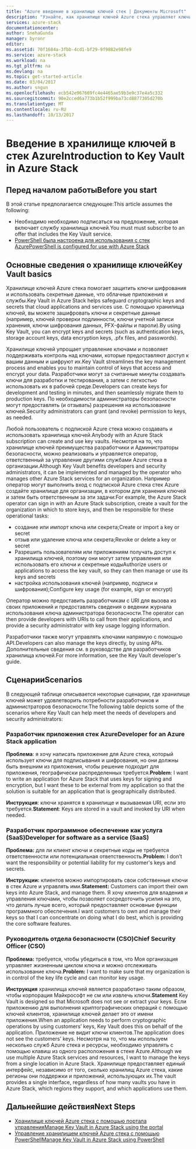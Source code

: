 ```yaml
---
title: "Azure введение в хранилище ключей стек | Документы Microsoft"
description: "Узнайте, как хранилище ключей Azure стека управляет ключи и секретные коды"
services: azure-stack
documentationcenter: 
author: SnehaGunda
manager: byronr
editor: 
ms.assetid: 70f1684a-3fbb-4cd1-bf29-9f9882e98fe9
ms.service: azure-stack
ms.workload: na
ms.tgt_pltfrm: na
ms.devlang: na
ms.topic: get-started-article
ms.date: 03/04/2017
ms.author: sngun
ms.openlocfilehash: ecb542e967669fc4e4465ae59b3e9c37e4a5c332
ms.sourcegitcommit: 90e2cced6a773b1b52f999ba73cd8877305d270b
ms.translationtype: MT
ms.contentlocale: ru-RU
ms.lasthandoff: 10/13/2017
---
```

# <a name="introduction-to-key-vault-in-azure-stack"></a><span data-ttu-id="5404a-103">Введение в хранилище ключей в стек Azure</span><span class="sxs-lookup"><span data-stu-id="5404a-103">Introduction to Key Vault in Azure Stack</span></span>

## <a name="before-you-start"></a><span data-ttu-id="5404a-104">Перед началом работы</span><span class="sxs-lookup"><span data-stu-id="5404a-104">Before you start</span></span>
<span data-ttu-id="5404a-105">В этой статье предполагается следующее:</span><span class="sxs-lookup"><span data-stu-id="5404a-105">This article assumes the following:</span></span>

* <span data-ttu-id="5404a-106">Необходимо необходимо подписаться на предложение, которая включает службу хранилища ключей.</span><span class="sxs-lookup"><span data-stu-id="5404a-106">You must must subscribe to an offer that includes the Key Vault service.</span></span>  
* [<span data-ttu-id="5404a-107">PowerShell была настроена для использования с стек Azure</span><span class="sxs-lookup"><span data-stu-id="5404a-107">PowerShell is configured for use with Azure Stack</span></span>](azure-stack-powershell-configure-user.md) 
 
## <a name="key-vault-basics"></a><span data-ttu-id="5404a-108">Основные сведения о хранилище ключей</span><span class="sxs-lookup"><span data-stu-id="5404a-108">Key Vault basics</span></span>
<span data-ttu-id="5404a-109">Хранилище ключей Azure стека помогает защитить ключи шифрования и использовать секретные данные, что облачные приложения и службы.</span><span class="sxs-lookup"><span data-stu-id="5404a-109">Key Vault in Azure Stack helps safeguard cryptographic keys and secrets that cloud applications and services use.</span></span> <span data-ttu-id="5404a-110">С помощью хранилища ключей, вы можете зашифровать ключи и секретные данные (например, ключей проверки подлинности, ключи учетной записи хранения, ключи шифрования данных, PFX-файлы и пароли).</span><span class="sxs-lookup"><span data-stu-id="5404a-110">By using Key Vault, you can encrypt keys and secrets (such as authentication keys, storage account keys, data encryption keys, .pfx files, and passwords).</span></span>

<span data-ttu-id="5404a-111">Хранилище ключей упрощает управление ключами и позволяет поддерживать контроль над ключами, которые предоставляют доступ к вашим данным и шифруют их.</span><span class="sxs-lookup"><span data-stu-id="5404a-111">Key Vault streamlines the key management process and enables you to maintain control of keys that access and encrypt your data.</span></span> <span data-ttu-id="5404a-112">Разработчики могут за считанные минуты создавать ключи для разработки и тестирования, а затем с легкостью использовать их в рабочей среде.</span><span class="sxs-lookup"><span data-stu-id="5404a-112">Developers can create keys for development and testing in minutes, and then seamlessly migrate them to production keys.</span></span> <span data-ttu-id="5404a-113">По необходимости администраторы безопасности могут предоставлять (и отзывать) разрешения на использование ключей.</span><span class="sxs-lookup"><span data-stu-id="5404a-113">Security administrators can grant (and revoke) permission to keys, as needed.</span></span>

<span data-ttu-id="5404a-114">Любой пользователь с подпиской Azure стека можно создавать и использовать хранилища ключей.</span><span class="sxs-lookup"><span data-stu-id="5404a-114">Anybody with an Azure Stack subscription can create and use key vaults.</span></span> <span data-ttu-id="5404a-115">Несмотря на то, что хранилище ключей преимущества разработчики и Администраторы безопасности, можно реализовать и управляется оператор, ответственный за управление другими службами Azure стека в организации.</span><span class="sxs-lookup"><span data-stu-id="5404a-115">Although Key Vault benefits developers and security administrators, it can be implemented and managed by the operator who manages other Azure Stack services for an organization.</span></span> <span data-ttu-id="5404a-116">Например оператор могут выполнить вход с подпиской Azure стека стек Azure создайте хранилище для организации, в котором для хранения ключей и затем быть ответственным за эти задачи:</span><span class="sxs-lookup"><span data-stu-id="5404a-116">For example, the Azure Stack operator can sign in with an Azure Stack subscription, create a vault for the organization in which to store keys, and then be responsible for these operational tasks:</span></span>

* <span data-ttu-id="5404a-117">создание или импорт ключа или секрета;</span><span class="sxs-lookup"><span data-stu-id="5404a-117">Create or import a key or secret</span></span>
* <span data-ttu-id="5404a-118">отзыв или удаление ключа или секрета;</span><span class="sxs-lookup"><span data-stu-id="5404a-118">Revoke or delete a key or secret</span></span>
* <span data-ttu-id="5404a-119">Разрешить пользователям или приложениям получать доступ к хранилища ключей, поэтому они могут затем управления или использовать его ключи и секретные коды</span><span class="sxs-lookup"><span data-stu-id="5404a-119">Authorize users or applications to access the key vault, so they can   then manage or use its keys and secrets</span></span>
* <span data-ttu-id="5404a-120">настройка использования ключей (например, подписи и шифрования);</span><span class="sxs-lookup"><span data-stu-id="5404a-120">Configure key usage (for example, sign or encrypt)</span></span>

<span data-ttu-id="5404a-121">Оператор можно предоставить разработчикам с URI для вызова из своих приложений и предоставлять сведения о ведении журнала использования ключа администратора безопасности.</span><span class="sxs-lookup"><span data-stu-id="5404a-121">The operator can then provide developers with URIs to call from their applications, and provide a security administrator with key usage logging information.</span></span>

<span data-ttu-id="5404a-122">Разработчики также могут управлять ключами напрямую с помощью API.</span><span class="sxs-lookup"><span data-stu-id="5404a-122">Developers can also manage the keys directly, by using APIs.</span></span> <span data-ttu-id="5404a-123">Дополнительные сведения см. в руководстве для разработчиков хранилища ключей.</span><span class="sxs-lookup"><span data-stu-id="5404a-123">For more information, see the Key Vault developer's guide.</span></span>

## <a name="scenarios"></a><span data-ttu-id="5404a-124">Сценарии</span><span class="sxs-lookup"><span data-stu-id="5404a-124">Scenarios</span></span>
<span data-ttu-id="5404a-125">В следующей таблице описывается некоторые сценарии, где хранилище ключей может удовлетворить потребности разработчиков и администраторов безопасности:</span><span class="sxs-lookup"><span data-stu-id="5404a-125">The following table depicts some of the scenarios where Key Vault can help meet the needs of developers and security administrators:</span></span>

### <a name="developer-for-an-azure-stack-application"></a><span data-ttu-id="5404a-126">Разработчик приложения стек Azure</span><span class="sxs-lookup"><span data-stu-id="5404a-126">Developer for an Azure Stack application</span></span>
<span data-ttu-id="5404a-127">**Проблема**: я хочу написать приложение для Azure стека, который использует ключи для подписывания и шифрования, но они должны быть внешним из приложения, чтобы решение подходит для приложения, географически распределенных требуется.</span><span class="sxs-lookup"><span data-stu-id="5404a-127">**Problem**: I want to write an application for Azure Stack that uses keys for signing and encryption, but I want these to be external from my application so that the solution is suitable for an application that is geographically distributed.</span></span>

<span data-ttu-id="5404a-128">**Инструкция**: ключи хранятся в хранилище и вызываемая URI, если это требуется.</span><span class="sxs-lookup"><span data-stu-id="5404a-128">**Statement**: Keys are stored in a vault and invoked by URI when needed.</span></span>

### <a name="developer-for-software-as-a-service-saas"></a><span data-ttu-id="5404a-129">Разработчик программное обеспечение как услуга (SaaS)</span><span class="sxs-lookup"><span data-stu-id="5404a-129">Developer for software as a service (SaaS)</span></span>
<span data-ttu-id="5404a-130">**Проблема:** для ли клиент ключи и секретные коды не требуется ответственности или потенциальная ответственность.</span><span class="sxs-lookup"><span data-stu-id="5404a-130">**Problem:** I don’t want the responsibility or potential liability for my customer's keys and secrets.</span></span>

<span data-ttu-id="5404a-131">**Инструкции:** клиентов можно импортировать свои собственные ключи в стек Azure и управлять ими.</span><span class="sxs-lookup"><span data-stu-id="5404a-131">**Statement:** Customers can import their own keys into Azure Stack, and manage them.</span></span> <span data-ttu-id="5404a-132">Я хочу клиентов для владения и управления ключами, чтобы позволяет сосредоточить усилия на это, что делать лучше всего, который предоставляет основные функции программного обеспечения.</span><span class="sxs-lookup"><span data-stu-id="5404a-132">I want customers to own and manage their keys so that I can concentrate on doing what I do best, which is providing the core software features.</span></span>

### <a name="chief-security-officer-cso"></a><span data-ttu-id="5404a-133">Руководитель отдела безопасности (CSO)</span><span class="sxs-lookup"><span data-stu-id="5404a-133">Chief Security Officer (CSO)</span></span>
<span data-ttu-id="5404a-134">**Проблема:** требуется, чтобы убедиться в том, что Моя организация управляет жизненным циклом ключа и можно отслеживать использование ключа.</span><span class="sxs-lookup"><span data-stu-id="5404a-134">**Problem:** I want to make sure that my organization is in control of the key life cycle and can monitor key usage.</span></span>

<span data-ttu-id="5404a-135">**Инструкция** хранилища ключей является разработано таким образом, чтобы корпорация Майкрософт не см или извлечь ключи.</span><span class="sxs-lookup"><span data-stu-id="5404a-135">**Statement** Key Vault is designed so that Microsoft does not see or extract your keys.</span></span>  <span data-ttu-id="5404a-136">Если приложению для выполнения криптографических операций с помощью ключей клиентов, хранилище ключей делает это от имени приложения.</span><span class="sxs-lookup"><span data-stu-id="5404a-136">When an application needs to perform cryptographic operations by using customers’ keys, Key Vault does this on behalf of the application.</span></span> <span data-ttu-id="5404a-137">Приложение не видит ключи клиентов.</span><span class="sxs-lookup"><span data-stu-id="5404a-137">The application does not see the customers’ keys.</span></span>  <span data-ttu-id="5404a-138">Несмотря на то, что мы используем несколько служб Azure стека и ресурсы, необходимо управлять с помощью клавиш из одного расположения в стеке Azure.</span><span class="sxs-lookup"><span data-stu-id="5404a-138">Although we use multiple Azure Stack services and resources, I want to manage the keys from a single location in Azure Stack.</span></span> <span data-ttu-id="5404a-139">Хранилище предоставляет единый интерфейс, независимо от того, сколько хранилищ Azure стека, какие регионы они поддержки и приложений, использующих их.</span><span class="sxs-lookup"><span data-stu-id="5404a-139">The vault provides a single interface, regardless of how many vaults you have in Azure Stack, which regions they support, and which applications use them.</span></span>

## <a name="next-steps"></a><span data-ttu-id="5404a-140">Дальнейшие действия</span><span class="sxs-lookup"><span data-stu-id="5404a-140">Next Steps</span></span>

* [<span data-ttu-id="5404a-141">Хранилище ключей Azure стека с помощью портала управления</span><span class="sxs-lookup"><span data-stu-id="5404a-141">Manage Key Vault in Azure Stack using the portal</span></span>](azure-stack-kv-manage-portal.md)  
* [<span data-ttu-id="5404a-142">Управление хранилищем ключей Azure стека с помощью PowerShell</span><span class="sxs-lookup"><span data-stu-id="5404a-142">Manage Key Vault in Azure Stack using PowerShell</span></span>](azure-stack-kv-manage-powershell.md)
